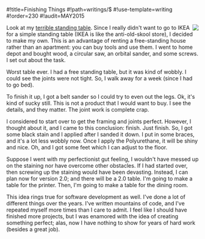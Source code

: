 #!title=Finishing Things
#!path=writings/$
#!use-template=writing
#!order=230
#!audit=MAY2015

<img src="http://images.jeffrey.io/phone-dump-2013-07/0008/thumb.jpg" style="float:right" />

Look at my [terrible standing table](http://images.jeffrey.io/phone-dump-2013-07/0008/). Since I really didn't want to go to IKEA for a simple standing table (IKEA is like the anti-old-skool store), I decided to make my own. This is an advantage of renting a free-standing house rather than an apartment: you can buy tools and use them. I went to home depot and bought wood, a circular saw, an orbital sander, and some screws. I set out about the task.

Worst table ever. I had a free standing table, but it was kind of wobbly. I could see the joints were not tight. So, I walk away for a week (since I had to go bed).

To finish it up, I got a belt sander so I could try to even out the legs. Ok, it's kind of sucky still. This is not a product that I would want to buy. I see the details, and they matter. The joint work is complete crap.

I considered to start over to get the framing and joints perfect. However, I thought about it, and I came to this conclusion: finish. Just finish. So, I got some black stain and I applied after I sanded it down. I put in some braces, and it's a lot less wobbly now. Once I apply the Polyurethane, it will be shiny and nice. Oh, and I got some feet which I can adjust to the floor.

Suppose I went with my perfectionist gut feeling, I wouldn't have messed up on the staining nor have overcome other obstacles. If I had started over, then screwing up the staining would have been devasting. Instead, I can plan now for version 2.0; and there will be a 2.0 table. I'm going to make a table for the printer. Then, I'm going to make a table for the dining room.

This idea rings true for software development as well. I've done a lot of different things over the years. I've written mountains of code, and I've repeated myself more times than I care to admit. I feel like I should have finished more projects, but I was enamored with the idea of creating something perfect; alas, now I have nothing to show for years of hard work (besides a great job).


